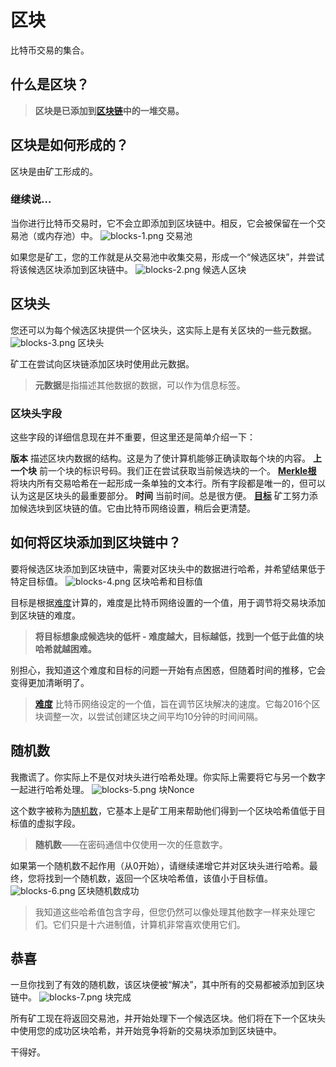 # 区块
比特币交易的集合。

## 什么是区块？
>**区块是已添加到[区块链](../1.Blockchain/Blockchain.md)中的一堆交易。**

## 区块是如何形成的？
区块是由矿工形成的。

### 继续说…
当你进行比特币交易时，它不会立即添加到区块链中。相反，它会被保留在一个交易池（或内存池）中。
![blocks-1.png](img/block-1%20(1).png)
交易池

如果您是矿工，您的工作就是从交易池中收集交易，形成一个“候选区块”，并尝试将该候选区块添加到区块链中。
![blocks-2.png](img/block-2%20(1).png)
候选人区块

## 区块头
您还可以为每个候选区块提供一个区块头，这实际上是有关区块的一些元数据。
![blocks-3.png](img/block-3%20(1).png)
区块头

矿工在尝试向区块链添加区块时使用此元数据。
>**元数据**是指描述其他数据的数据，可以作为信息标签。

### 区块头字段
这些字段的详细信息现在并不重要，但这里还是简单介绍一下：

**版本**
描述区块内数据的结构。这是为了使计算机能够正确读取每个块的内容。
**上一个块**
前一个块的标识号码。我们正在尝试获取当前候选块的一个。
[**Merkle根**](../../../../Technical/Block/block-header/merkle-root/merkle-root.md)
将块内所有交易哈希在一起形成一条单独的文本行。所有字段都是唯一的，但可以认为这是区块头的最重要部分。
**时间**
当前时间。总是很方便。
[**目标**](../../../../Technical/Mining/Mining.md)
矿工努力添加候选块到区块链的值。它由比特币网络设置，稍后会更清楚。

## 如何将区块添加到区块链中？
要将候选区块添加到区块链中，需要对区块头中的数据进行哈希，并希望结果低于特定目标值。
![blocks-4.png](img/block-4.png)
区块哈希和目标值

目标是根据[难度](../3.Difficulty/Difficulty.md)计算的，难度是比特币网络设置的一个值，用于调节将交易块添加到区块链的难度。

>**将目标想象成候选块的低杆 - 难度越大，目标越低，找到一个低于此值的块哈希就越困难。**

别担心，我知道这个难度和目标的问题一开始有点困惑，但随着时间的推移，它会变得更加清晰明了。

>[**难度**](../3.Difficulty/Difficulty.md)
比特币网络设定的一个值，旨在调节区块解决的速度。它每2016个区块调整一次，以尝试创建区块之间平均10分钟的时间间隔。

## 随机数
我撒谎了。你实际上不是仅对块头进行哈希处理。你实际上需要将它与另一个数字一起进行哈希处理。
![blocks-5.png](img/block-5%20(1).png)
块Nonce

这个数字被称为[随机数](../../../../Technical/Block/block-header/Nonce/Nonce.md)，它基本上是矿工用来帮助他们得到一个区块哈希值低于目标值的虚拟字段。

>**随机数**——在密码通信中仅使用一次的任意数字。

如果第一个随机数不起作用（从0开始），请继续递增它并对区块头进行哈希。最终，您将找到一个随机数，返回一个区块哈希值，该值小于目标值。
![blocks-6.png](img/block-6.png)
区块随机数成功

>我知道这些哈希值包含字母，但您仍然可以像处理其他数字一样来处理它们。它们只是十六进制值，计算机非常喜欢使用它们。


## 恭喜

一旦你找到了有效的随机数，该区块便被“解决”，其中所有的交易都被添加到区块链中。
![blocks-7.png](img/block-7.png)
块完成

所有矿工现在将返回交易池，并开始处理下一个候选区块。他们将在下一个区块头中使用您的成功区块哈希，并开始竞争将新的交易块添加到区块链中。

干得好。